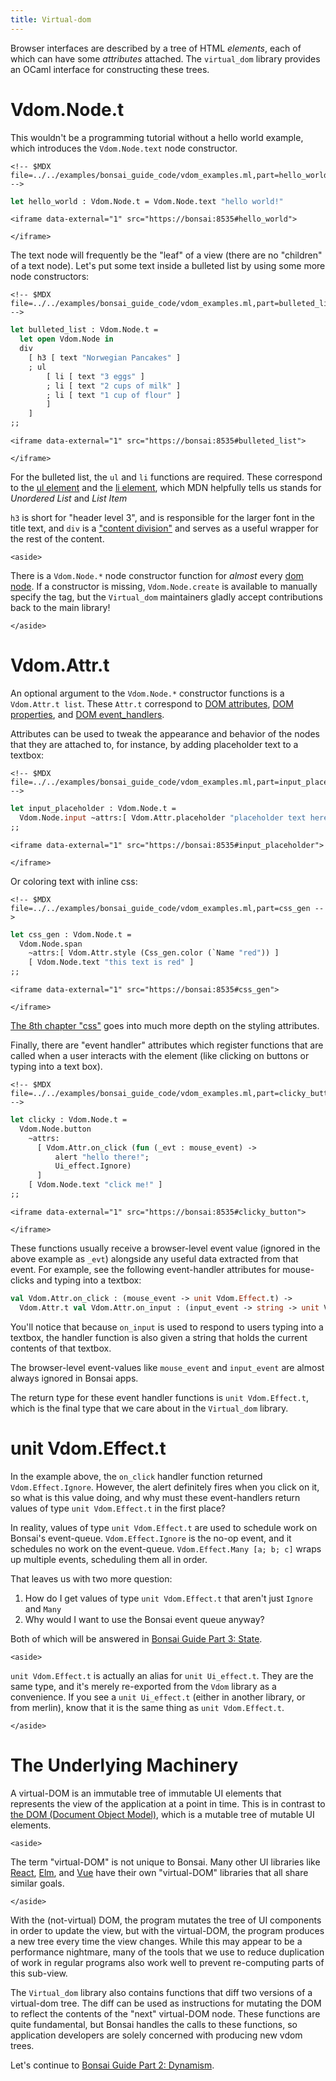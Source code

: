 ```yaml
---
title: Virtual-dom
---
```


Browser interfaces are described by a tree of HTML *elements*, each of
which can have some *attributes* attached. The `virtual_dom` library
provides an OCaml interface for constructing these trees.

# Vdom.Node.t

This wouldn't be a programming tutorial without a hello world example,
which introduces the `Vdom.Node.text` node constructor.

```{=html}
<!-- $MDX file=../../examples/bonsai_guide_code/vdom_examples.ml,part=hello_world -->
```
``` ocaml
let hello_world : Vdom.Node.t = Vdom.Node.text "hello world!"
```

```{=html}
<iframe data-external="1" src="https://bonsai:8535#hello_world">
```
```{=html}
</iframe>
```
The text node will frequently be the "leaf" of a view (there are no
"children" of a text node). Let's put some text inside a bulleted list
by using some more node constructors:

```{=html}
<!-- $MDX file=../../examples/bonsai_guide_code/vdom_examples.ml,part=bulleted_list -->
```
``` ocaml
let bulleted_list : Vdom.Node.t =
  let open Vdom.Node in
  div
    [ h3 [ text "Norwegian Pancakes" ]
    ; ul
        [ li [ text "3 eggs" ]
        ; li [ text "2 cups of milk" ]
        ; li [ text "1 cup of flour" ]
        ]
    ]
;;
```

```{=html}
<iframe data-external="1" src="https://bonsai:8535#bulleted_list">
```
```{=html}
</iframe>
```
For the bulleted list, the `ul` and `li` functions are required. These
correspond to the [ul
element](https://developer.mozilla.org/en-US/docs/Web/HTML/Element/ul)
and the [li
element](https://developer.mozilla.org/en-US/docs/Web/HTML/Element/li),
which MDN helpfully tells us stands for *Unordered List* and *List Item*

`h3` is short for "header level 3", and is responsible for the larger
font in the title text, and `div` is a ["content
division"](https://developer.mozilla.org/en-US/docs/Web/HTML/Element/div)
and serves as a useful wrapper for the rest of the content.

```{=html}
<aside>
```
There is a `Vdom.Node.*` node constructor function for *almost* every
[dom node](https://developer.mozilla.org/en-US/docs/Web/HTML/Element).
If a constructor is missing, `Vdom.Node.create` is available to manually
specify the tag, but the `Virtual_dom` maintainers gladly accept
contributions back to the main library!
```{=html}
</aside>
```
# Vdom.Attr.t

An optional argument to the `Vdom.Node.*` constructor functions is a
`Vdom.Attr.t list`. These `Attr.t` correspond to [DOM
attributes](https://developer.mozilla.org/en-US/docs/Web/HTML/Attributes),
[DOM
properties](https://developer.mozilla.org/en-US/docs/Web/API/Element#properties),
and [DOM
event_handlers](https://developer.mozilla.org/en-US/docs/Web/Guide/Events/Event_handlers).

Attributes can be used to tweak the appearance and behavior of the nodes
that they are attached to, for instance, by adding placeholder text to a
textbox:

```{=html}
<!-- $MDX file=../../examples/bonsai_guide_code/vdom_examples.ml,part=input_placeholder -->
```
``` ocaml
let input_placeholder : Vdom.Node.t =
  Vdom.Node.input ~attrs:[ Vdom.Attr.placeholder "placeholder text here" ] ()
;;
```

```{=html}
<iframe data-external="1" src="https://bonsai:8535#input_placeholder">
```
```{=html}
</iframe>
```
Or coloring text with inline css:

```{=html}
<!-- $MDX file=../../examples/bonsai_guide_code/vdom_examples.ml,part=css_gen -->
```
``` ocaml
let css_gen : Vdom.Node.t =
  Vdom.Node.span
    ~attrs:[ Vdom.Attr.style (Css_gen.color (`Name "red")) ]
    [ Vdom.Node.text "this text is red" ]
;;
```

```{=html}
<iframe data-external="1" src="https://bonsai:8535#css_gen">
```
```{=html}
</iframe>
```
[The 8th chapter "css"](./08-css.md) goes into much more depth on the
styling attributes.

Finally, there are "event handler" attributes which register functions
that are called when a user interacts with the element (like clicking on
buttons or typing into a text box).

```{=html}
<!-- $MDX file=../../examples/bonsai_guide_code/vdom_examples.ml,part=clicky_button -->
```
``` ocaml
let clicky : Vdom.Node.t =
  Vdom.Node.button
    ~attrs:
      [ Vdom.Attr.on_click (fun (_evt : mouse_event) ->
          alert "hello there!";
          Ui_effect.Ignore)
      ]
    [ Vdom.Node.text "click me!" ]
;;
```

```{=html}
<iframe data-external="1" src="https://bonsai:8535#clicky_button">
```
```{=html}
</iframe>
```
These functions usually receive a browser-level event value (ignored in
the above example as `_evt`) alongside any useful data extracted from
that event. For example, see the following event-handler attributes for
mouse-clicks and typing into a textbox:

```ocaml skip 
val Vdom.Attr.on_click : (mouse_event -> unit Vdom.Effect.t) -> 
  Vdom.Attr.t val Vdom.Attr.on_input : (input_event -> string -> unit Vdom.Effect.t) -> Vdom.Attr.t
```

You'll notice that because `on_input` is used to respond to users typing
into a textbox, the handler function is also given a string that holds
the current contents of that textbox.

The browser-level event-values like `mouse_event` and `input_event` are
almost always ignored in Bonsai apps.

The return type for these event handler functions is
`unit Vdom.Effect.t`, which is the final type that we care about in the
`Virtual_dom` library.

# unit Vdom.Effect.t

In the example above, the `on_click` handler function returned
`Vdom.Effect.Ignore`. However, the alert definitely fires when you click
on it, so what is this value doing, and why must these event-handlers
return values of type `unit Vdom.Effect.t` in the first place?

In reality, values of type `unit Vdom.Effect.t` are used to schedule
work on Bonsai's event-queue. `Vdom.Effect.Ignore` is the no-op event,
and it schedules no work on the event-queue.
`Vdom.Effect.Many [a; b; c]` wraps up multiple events, scheduling them
all in order.

That leaves us with two more question:

1.  How do I get values of type `unit Vdom.Effect.t` that aren't just
    `Ignore` and `Many`
2.  Why would I want to use the Bonsai event queue anyway?

Both of which will be answered in [Bonsai Guide Part 3:
State](./03-state.md).

```{=html}
<aside>
```
`unit Vdom.Effect.t` is actually an alias for `unit Ui_effect.t`. They
are the same type, and it's merely re-exported from the `Vdom` library
as a convenience. If you see a `unit Ui_effect.t` (either in another
library, or from merlin), know that it is the same thing as
`unit Vdom.Effect.t`.
```{=html}
</aside>
```
# The Underlying Machinery

A virtual-DOM is an immutable tree of immutable UI elements that
represents the view of the application at a point in time. This is in
contrast to [the DOM (Document Object
Model)](https://developer.mozilla.org/en-US/docs/Web/API/Document_Object_Model),
which is a mutable tree of mutable UI elements.

```{=html}
<aside>
```
The term "virtual-DOM" is not unique to Bonsai. Many other UI libraries
like [React](https://reactjs.org/docs/faq-internals.html),
[Elm](https://github.com/elm/virtual-DOM), and
[Vue](https://vuejs.org/v2/guide/render-function.html#The-Virtual-DOM)
have their own "virtual-DOM" libraries that all share similar goals.
```{=html}
</aside>
```
With the (not-virtual) DOM, the program mutates the tree of UI
components in order to update the view, but with the virtual-DOM, the
program produces a new tree every time the view changes. While this may
appear to be a performance nightmare, many of the tools that we use to
reduce duplication of work in regular programs also work well to prevent
re-computing parts of this sub-view.

The `Virtual_dom` library also contains functions that diff two versions
of a virtual-dom tree. The diff can be used as instructions for mutating
the DOM to reflect the contents of the "next" virtual-DOM node. These
functions are quite fundamental, but Bonsai handles the calls to these
functions, so application developers are solely concerned with producing
new vdom trees.

Let's continue to [Bonsai Guide Part 2: Dynamism](./02-dynamism.md).
